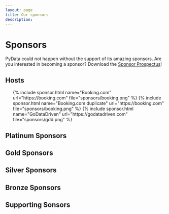 ```yaml
---
layout: page
title: Our sponsors
description: 
---
```


# Sponsors

PyData could not happen without the support of its amazing sponsors. Are you interested in becoming a sponsor? 
Download the [Sponsor Prospectus](https://pydata.org/wp-content/uploads/2019/04/sponsor-prospectus.pdf)!


## Hosts
<ul class="features">
    {% include sponsor.html name="Booking.com" url="https://booking.com" file="sponsors/booking.png" %}
     {% include sponsor.html name="Booking.com duplicate" url="https://booking.com" file="sponsors/booking.png" %}
    {% include sponsor.html name="GoDataDriven" url="https://godatadriven.com" file="sponsors/gdd.png" %}
</ul>


## Platinum Sponsors

## Gold Sponsors

## Silver Sponsors

## Bronze Sponsors

## Supporting Sonsors
